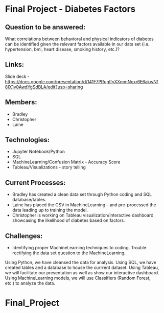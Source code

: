 # Final Project - Diabetes Factors
## Question to be answered: 
What correlations between behavioral and physical indicators of diabetes can be identified given the relevant factors available in our data set (i.e. hypertension, bmi, heart disease, smoking history, etc.)?
## Links:
Slide deck - https://docs.google.com/presentation/d/141F7PRugIfyXXmmNoxr6E6akwN18IX1v0AwdYgSdBLA/edit?usp=sharing

## Members:
- Bradley
- Christopher
- Laine
## Technologies:
- Jupyter Notebook/Python
- SQL
- MachineLearning/Confusion Matrix - Accuracy Score
- Tableau/Visualizations - story telling
## Current Processes:
- Bradley has created a clean data set through Python coding and SQL database/tables.
- Laine has placed the CSV in MachineLearning -  and pre-processed the data leading up to training the model.
- Christopher is working on Tableau visualization/interactive dashboard showcasing the likelihood of diabetes based on factors.
## Challenges:
- Identifying proper MachineLearning techniques to coding. Trouble rectifying the data set question to the MachineLearning.


Using Python, we have cleansed the data for analysis. 
Using SQL, we have created tables and a database to house the currrent dataset. 
Using Tableau, we will facilitate our presentation as well as show our interactive dashboard. 
Using MachineLearning models, we will use Classifiers (Random Forest, etc.) to analyze the data.
# Final_Project